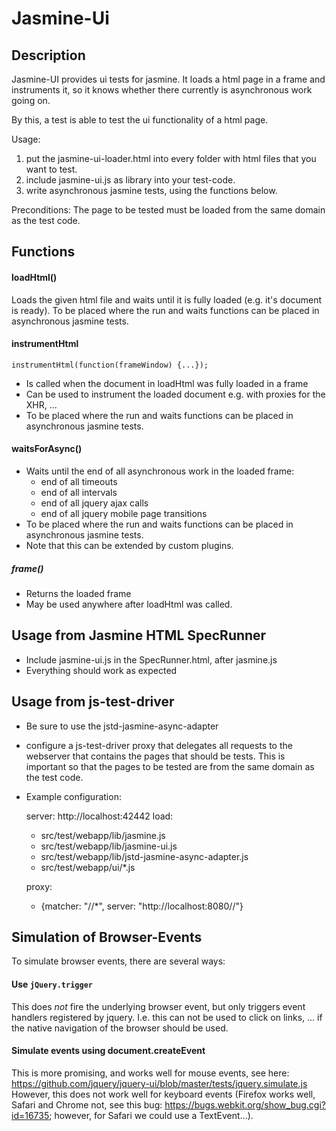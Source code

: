 Jasmine-Ui
=====================

Description
-------------

Jasmine-UI provides ui tests for jasmine. It loads a html page in a frame and instruments it,
so it knows whether there currently is asynchronous work going on.

By this, a test is able to test the ui functionality of a html page.

Usage:

1. put the jasmine-ui-loader.html into every folder with html files that you want to test.
2. include jasmine-ui.js as library into your test-code.
3. write asynchronous jasmine tests, using the functions below.

Preconditions:
The page to be tested must be loaded from the same domain as the test code.

Functions
-----------

#### loadHtml(<your-html-file>)
Loads the given html file and waits until it is fully loaded (e.g. it's document is ready).
To be placed where the run and waits functions can be placed in asynchronous jasmine tests.

#### instrumentHtml
`instrumentHtml(function(frameWindow) {...});`

* Is called when the document in loadHtml was fully loaded in a frame
* Can be used to instrument the loaded document e.g. with proxies for the XHR, ...
* To be placed where the run and waits functions can be placed in asynchronous jasmine tests.

#### waitsForAsync()
* Waits until the end of all asynchronous work in the loaded frame:
    * end of all timeouts
    * end of all intervals
    * end of all jquery ajax calls
    * end of all jquery mobile page transitions
* To be placed where the run and waits functions can be placed in asynchronous jasmine tests.
* Note that this can be extended by custom plugins.

##### frame()
* Returns the loaded frame
* May be used anywhere after loadHtml was called.

Usage from Jasmine HTML SpecRunner
------------
* Include jasmine-ui.js in the SpecRunner.html, after jasmine.js
* Everything should work as expected

Usage from js-test-driver
--------------
* Be sure to use the jstd-jasmine-async-adapter
* configure a js-test-driver proxy that delegates all requests to the webserver that contains
  the pages that should be tests. This is important so that the pages to be tested are
  from the same domain as the test code.
* Example configuration:



    server: http://localhost:42442
    load:
    - src/test/webapp/lib/jasmine.js
    - src/test/webapp/lib/jasmine-ui.js
    - src/test/webapp/lib/jstd-jasmine-async-adapter.js
    - src/test/webapp/ui/*.js

    proxy:
    - {matcher: "/<my-app>/*", server: "http://localhost:8080/<myapp>/"}





Simulation of Browser-Events
-------

To simulate browser events, there are several ways:

#### Use `jQuery.trigger`
This does _not_ fire the underlying browser event, but only triggers
event handlers registered by jquery. I.e. this can not be used to click on links, ... if the
native navigation of the browser should be used.

#### Simulate events using document.createEvent
This is more promising, and works well for mouse events, see here:
https://github.com/jquery/jquery-ui/blob/master/tests/jquery.simulate.js
However, this does not work well for keyboard events (Firefox works well, Safari and Chrome not,
see this bug: https://bugs.webkit.org/show_bug.cgi?id=16735; however, for Safari we could use a TextEvent...).


